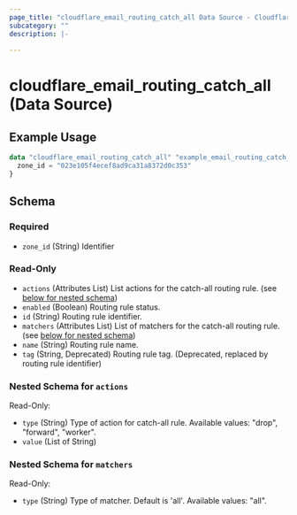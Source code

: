 ```yaml
---
page_title: "cloudflare_email_routing_catch_all Data Source - Cloudflare"
subcategory: ""
description: |-
  
---
```


# cloudflare_email_routing_catch_all (Data Source)



## Example Usage

```terraform
data "cloudflare_email_routing_catch_all" "example_email_routing_catch_all" {
  zone_id = "023e105f4ecef8ad9ca31a8372d0c353"
}
```

<!-- schema generated by tfplugindocs -->
## Schema

### Required

- `zone_id` (String) Identifier

### Read-Only

- `actions` (Attributes List) List actions for the catch-all routing rule. (see [below for nested schema](#nestedatt--actions))
- `enabled` (Boolean) Routing rule status.
- `id` (String) Routing rule identifier.
- `matchers` (Attributes List) List of matchers for the catch-all routing rule. (see [below for nested schema](#nestedatt--matchers))
- `name` (String) Routing rule name.
- `tag` (String, Deprecated) Routing rule tag. (Deprecated, replaced by routing rule identifier)

<a id="nestedatt--actions"></a>
### Nested Schema for `actions`

Read-Only:

- `type` (String) Type of action for catch-all rule.
Available values: "drop", "forward", "worker".
- `value` (List of String)


<a id="nestedatt--matchers"></a>
### Nested Schema for `matchers`

Read-Only:

- `type` (String) Type of matcher. Default is 'all'.
Available values: "all".


